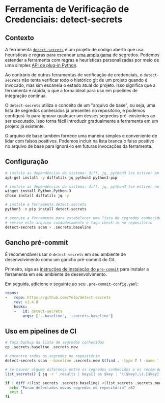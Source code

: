 # Ferramenta de Verificação de Credenciais: detect-secrets

## Contexto

A ferramenta [`detect-secrets`](https://github.com/Yelp/detect-secrets) é um projeto de código aberto que usa heurísticas e regras para escanear [uma ampla gama](https://github.com/Yelp/detect-secrets#currently-supported-plugins) de segredos. Podemos estender a ferramenta com regras e heurísticas personalizadas por meio de uma simples [API de plug-in Python](https://github.com/Yelp/detect-secrets/blob/a9dff60/detect_secrets/plugins/base.py#L27-L49).

Ao contrário de outras ferramentas de verificação de credenciais, o `detect-secrets` não tenta verificar todo o histórico git de um projeto quando é invocado, mas sim escaneia o estado atual do projeto. Isso significa que a ferramenta é rápida, o que a torna ideal para uso em pipelines de integração contínua.

O `detect-secrets` utiliza o conceito de um "arquivo de base", ou seja, uma lista de segredos conhecidos já presentes no repositório, e podemos configurá-lo para ignorar qualquer um desses segredos pré-existentes ao ser executado. Isso torna fácil introduzir gradualmente a ferramenta em um projeto já existente.

O arquivo de base também fornece uma maneira simples e conveniente de lidar com falsos positivos. Podemos incluir na lista branca o falso positivo no arquivo de base para ignorá-lo em futuras invocações da ferramenta.

## Configuração

```sh
# instale as dependências do sistema: diff, jq, python3 (se estiver em um sistema operacional baseado em Linux)
apt-get install -y diffutils jq python3 python3-pip

# instale as dependências do sistema: diff, jq, python3 (se estiver no Windows)
winget install Python.Python.3
choco install diffutils jq -y

# instale a ferramenta detect-secrets
python3 -m pip install detect-secrets

# execute a ferramenta para estabelecer uma lista de segredos conhecidos
# revise este arquivo cuidadosamente e faça check-in no repositório
detect-secrets scan > .secrets.baseline
```

## Gancho pré-commit

É recomendável usar o `detect-secrets` em seu ambiente de desenvolvimento como um gancho pré-commit do Git.

Primeiro, siga as [instruções de instalação do `pre-commit`](https://pre-commit.com/#install) para instalar a ferramenta em seu ambiente de desenvolvimento.

Em seguida, adicione o seguinte ao seu `.pre-commit-config.yaml`:

```yaml
repos:
-   repo: https://github.com/Yelp/detect-secrets
    rev: v1.4.0
    hooks:
    -   id: detect-secrets
        args: ['--baseline', '.secrets.baseline']
```

## Uso em pipelines de CI

```sh
# faça backup da lista de segredos conhecidos
cp .secrets.baseline .secrets.new

# encontre todos os segredos no repositório
detect-secrets scan --baseline .secrets.new $(find . -type f ! -name '.secrets.*' ! -path '*/.git*')

# se houver alguma diferença entre os segredos conhecidos e os recém-detectados, quebre o build
list_secrets() { jq -r '.results | keys[] as $key | "\($key),\(.[$key] | .[] | .hashed_secret)"' "$1" | sort; }

if ! diff <(list_secrets .secrets.baseline) <(list_secrets .secrets.new) >&2; then
  echo "Foram detectados novos segredos no repositório" >&2
  exit 1
fi
```

